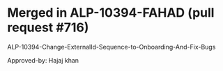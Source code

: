 # Merged in ALP-10394-FAHAD (pull request #716)

ALP-10394-Change-ExternalId-Sequence-to-Onboarding-And-Fix-Bugs

Approved-by: Hajaj khan
